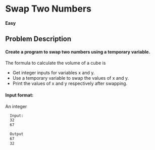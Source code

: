 
# Swap Two Numbers


#### Easy
## Problem Description

#### Create a program to swap two numbers using a temporary variable.

The formula to calculate the volume of a cube is






- Get integer inputs for variables x and y.
- Use a temporary variable to swap the values of x and y.
- Print the values of x and y respectively after swapping.

#### Input format:
An integer
```bash
  Input:
  32
  67
```

```bash
  Output
  67
  32

```



